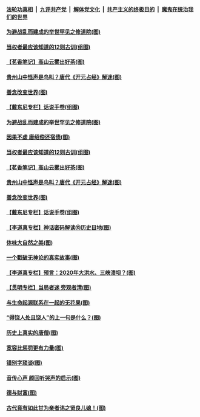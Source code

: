 

####  [法轮功真相](../../../../basic/blob/master/README.md?t=07061031) &nbsp;|&nbsp; [九评共产党](../../../../9ping.md/blob/master/README.md?t=07061031) &nbsp;|&nbsp; [解体党文化](../../../../jtdwh.md/blob/master/README.md?t=07061031)  &nbsp;|&nbsp; [共产主义的终极目的](../../../../gczydzjmd.md/blob/master/README.md?t=07061031) &nbsp;|&nbsp; [魔鬼在统治我们的世界](../../../../mgztzwmdsj.md/blob/master/README.md?t=07061031) 

#### [为避战乱而建成的举世罕见之修道院(图)](../pages/p7/938715.md?t=07061031) 

#### [当权者最应该知道的12则古训(组图)](../pages/p7/938581.md?t=07061031) 

#### [【茗香笔记】高山云雾出好茶(图)](../pages/p7/938345.md?t=07061031) 

#### [贵州山中怪声是鸟叫？唐代《开元占经》解迷(图)](../pages/p7/938669.md?t=07061031) 

#### [善念改变世界(图)](../pages/p7/938282.md?t=07061031) 

#### [【戴东尼专栏】话说手卷(组图)](../pages/p7/936297.md?t=07061031) 

#### [为避战乱而建成的举世罕见之修道院(图)](../pages/p7/938715.md?t=07061031) 

#### [因果不虚 唐绍偿还宿债(图)](../pages/p7/938656.md?t=07061031) 

#### [当权者最应该知道的12则古训(组图)](../pages/p7/938581.md?t=07061031) 

#### [【茗香笔记】高山云雾出好茶(图)](../pages/p7/938345.md?t=07061031) 

#### [贵州山中怪声是鸟叫？唐代《开元占经》解迷(图)](../pages/p7/938669.md?t=07061031) 

#### [善念改变世界(图)](../pages/p7/938282.md?t=07061031) 

#### [【戴东尼专栏】话说手卷(组图)](../pages/p7/936297.md?t=07061031) 

#### [【李道真专栏】神话密码解读⑩历史目地(图)](../pages/p7/938337.md?t=07061031) 

#### [体味大自然之美(图)](../pages/p7/938567.md?t=07061031) 

#### [一个戳破无神论的真实故事(图)](../pages/p7/938421.md?t=07061031) 

#### [【李道真专栏】预言：2020年大洪水、三峡溃坝？(图)](../pages/p7/938448.md?t=07061031) 

#### [【贯明专栏】当局者迷 旁观者清(图)](../pages/p7/938303.md?t=07061031) 

#### [与生命起源联系在一起的无花果(图)](../pages/p7/938342.md?t=07061031) 

#### [“得饶人处且饶人”的上一句是什么？(图)](../pages/p7/938333.md?t=07061031) 

#### [历史上真实的唐僧(图)](../pages/p7/938101.md?t=07061031) 

#### [宽容比惩罚更有力量(图)](../pages/p7/938280.md?t=07061031) 

#### [错别字琐谈(图)](../pages/p7/938316.md?t=07061031) 

#### [音传心声 颜回听哭声的启示(图)](../pages/p7/938099.md?t=07061031) 

#### [德与财富(图)](../pages/p7/938218.md?t=07061031) 

#### [古代竟有如此甘为亲者讳之贤良儿媳！(图)](../pages/p7/938117.md?t=07061031) 

